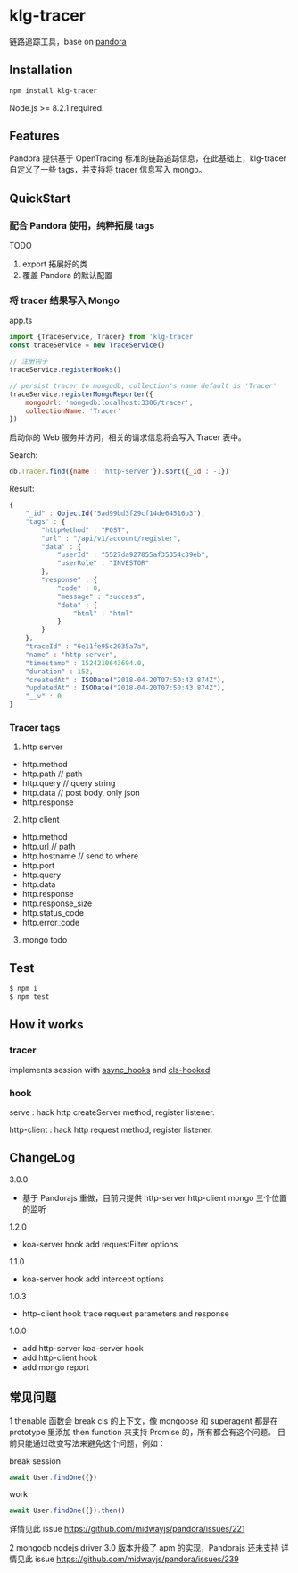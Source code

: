 # klg-tracer

链路追踪工具，base on [pandora](https://github.com/midwayjs/pandora)

## Installation

```bash
npm install klg-tracer
```

Node.js >= 8.2.1 required.

## Features

Pandora 提供基于 OpenTracing 标准的链路追踪信息，在此基础上，klg-tracer 自定义了一些 tags，并支持将 tracer 信息写入 mongo。

## QuickStart

### 配合 Pandora 使用，纯粹拓展 tags

TODO
1. export 拓展好的类
2. 覆盖 Pandora 的默认配置

### 将 tracer 结果写入 Mongo

app.ts
```js
import {TraceService, Tracer} from 'klg-tracer'
const traceService = new TraceService()

// 注册钩子
traceService.registerHooks()

// persist tracer to mongodb, collection's name default is 'Tracer'
traceService.registerMongoReporter({
    mongoUrl: 'mongodb:localhost:3306/tracer',
    collectionName: 'Tracer'
})

```


启动你的 Web 服务并访问，相关的请求信息将会写入 Tracer 表中。

Search:

```js
﻿db.Tracer.find({name : 'http-server'}).sort({_id : -1})
```

Result:

```js
{
    "_id" : ObjectId("5ad99bd3f29cf14de64516b3"),
    "tags" : {
        "httpMethod" : "POST",
        "url" : "/api/v1/account/register",
        "data" : {
            "userId" : "5527da927855af35354c39eb",
            "userRole" : "INVESTOR"
        },
        "response" : {
            "code" : 0,
            "message" : "success",
            "data" : {
                "html" : "html"
            }
        }
    },
    "traceId" : "6e11fe95c2035a7a",
    "name" : "http-server",
    "timestamp" : 1524210643694.0,
    "duration" : 152,
    "createdAt" : ISODate("2018-04-20T07:50:43.874Z"),
    "updatedAt" : ISODate("2018-04-20T07:50:43.874Z"),
    "__v" : 0
}
```

### Tracer tags

1. http server
- http.method
- http.path  // path
- http.query    // query string
- http.data  // post body, only json
- http.response

2. http client
- http.method
- http.url  // path
- http.hostname  // send to where
- http.port
- http.query
- http.data
- http.response
- http.response_size
- http.status_code
- http.error_code

3. mongo
todo

## Test

```bash
$ npm i
$ npm test
```

## How it works

### tracer

implements session with [async_hooks](https://nodejs.org/api/async_hooks.html) and [cls-hooked](https://github.com/Jeff-Lewis/cls-hooked)

### hook

serve : hack http createServer method, register listener.

http-client : hack http request method, register listener.

## ChangeLog

3.0.0
- 基于 Pandorajs 重做，目前只提供 http-server http-client mongo 三个位置的监听

1.2.0
- koa-server hook add requestFilter options

1.1.0
- koa-server hook add intercept options

1.0.3
- http-client hook trace request parameters and response

1.0.0
- add http-server koa-server hook
- add http-client hook
- add mongo report

## 常见问题
1 thenable 函数会 break cls 的上下文，像 mongoose 和 superagent 都是在 prototype 里添加 then function 来支持 Promise 的，所有都会有这个问题。
目前只能通过改变写法来避免这个问题，例如：

break session
```js
await User.findOne({})
```

work
```js
await User.findOne({}).then()
```

详情见此 issue https://github.com/midwayjs/pandora/issues/221

2 mongodb nodejs driver 3.0 版本升级了 apm 的实现，Pandorajs 还未支持
详情见此 issue https://github.com/midwayjs/pandora/issues/239